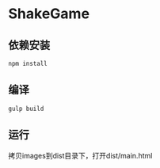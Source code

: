 # ShakeGame

## 依赖安装
```
npm install
```

## 编译
```
gulp build
```

## 运行

拷贝images到dist目录下，打开dist/main.html